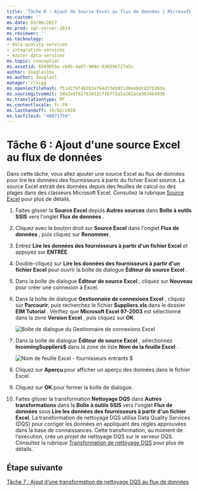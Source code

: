 ```yaml
---
title: 'Tâche 6 : Ajout de Source Excel au flux de données | Microsoft Docs'
ms.custom: ''
ms.date: 03/06/2017
ms.prod: sql-server-2014
ms.reviewer: ''
ms.technology:
- data-quality-services
- integration-services
- master-data-services
ms.topic: conceptual
ms.assetid: 0209055e-cb6b-4a07-909e-836596727a2c
author: douglaslms
ms.author: douglasl
manager: craigg
ms.openlocfilehash: f51d2f6f48263e764d73eb9fcd8ee0dcd27b26da
ms.sourcegitcommit: 3da2edf82763852cff6772a1a282ace3034b4936
ms.translationtype: MT
ms.contentlocale: fr-FR
ms.lasthandoff: 10/02/2018
ms.locfileid: "48071759"
---
```

# <a name="task-6-adding-excel-source-to-the-data-flow"></a>Tâche 6 : Ajout d'une source Excel au flux de données
  Dans cette tâche, vous allez ajouter une source Excel au flux de données pour lire les données des fournisseurs à partir du fichier Excel source. La source Excel extrait des données depuis des feuilles de calcul ou des plages dans des classeurs Microsoft Excel. Consultez la rubrique [Source Excel](../integration-services/data-flow/excel-source.md) pour plus de détails.  
  
1.  Faites glisser la **Source Excel** depuis **Autres sources** dans **Boîte à outils SSIS** vers l'onglet **Flux de données** .  
  
2.  Cliquez avec le bouton droit sur **Source Excel** dans l'onglet **Flux de données** , puis cliquez sur **Renommer**.  
  
3.  Entrez **Lire les données des fournisseurs à partir d'un fichier Excel** et appuyez sur **ENTRÉE**.  
  
4.  Double-cliquez sur **Lire les données des fournisseurs à partir d'un fichier Excel** pour ouvrir la boîte de dialogue **Éditeur de source Excel** .  
  
5.  Dans la boîte de dialogue **Éditeur de source Excel** , cliquez sur **Nouveau** pour créer une connexion à Excel.  
  
6.  Dans la boîte de dialogue **Gestionnaire de connexions Excel** , cliquez sur **Parcourir**, puis recherchez le fichier **Suppliers.xls** dans le dossier **EIM Tutorial** . Vérifiez que **Microsoft Excel 97-2003** est sélectionné dans la zone **Version Excel** , puis cliquez sur **OK**.  
  
     ![Boîte de dialogue du Gestionnaire de connexions Excel](../../2014/tutorials/media/et-addingexcelsourcetothedataflow-01.jpg "boîte de dialogue du Gestionnaire de connexions Excel")  
  
7.  Dans la boîte de dialogue **Éditeur de source Excel** , sélectionnez **IncomingSuppliers$** dans la zone de liste **Nom de la feuille Excel** .  
  
     ![Nom de feuille Excel - fournisseurs entrants $](../../2014/tutorials/media/et-addingexcelsourcetothedataflow-02.jpg "nom de feuille Excel - fournisseurs entrants $")  
  
8.  Cliquez sur **Aperçu** pour afficher un aperçu des données dans le fichier Excel.  
  
9. Cliquez sur **OK** pour fermer la boîte de dialogue.  
  
10. Faites glisser la transformation **Nettoyage DQS** dans **Autres transformations** dans la **Boîte à outils SSIS** vers l'onglet **Flux de données** sous **Lire les données des fournisseurs à partir d'un fichier Excel**. La transformation de nettoyage DQS utilise Data Quality Services (DQS) pour corriger les données en appliquant des règles approuvées dans la base de connaissances. Cette transformation, au moment de l'exécution, crée un projet de nettoyage DQS sur le serveur DQS. Consultez la rubrique [Transformation de nettoyage DQS](http://msdn.microsoft.com/library/ee677619.aspx) pour plus de détails.  
  
## <a name="next-step"></a>Étape suivante  
 [Tâche 7 : Ajout d’une transformation de nettoyage DQS au flux de données](../integration-services/data-flow/data-flow.md)  
  
  
